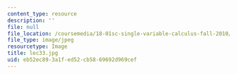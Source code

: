 ```yaml
---
content_type: resource
description: ''
file: null
file_location: /coursemedia/18-01sc-single-variable-calculus-fall-2010/eb52ec893a1fed52cb5869692d969cef_lec33.jpg
file_type: image/jpeg
resourcetype: Image
title: lec33.jpg
uid: eb52ec89-3a1f-ed52-cb58-69692d969cef
---
```

